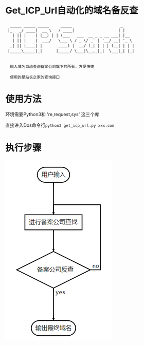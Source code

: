 # Get_ICP_Url自动化的域名备反查

```
  _____ _____ _____     _____                     _     
 |_   _/ ____|  __ \   / ____|                   | |    
   | || |    | |__) | | (___   ___  __ _ _ __ ___| |__  
   | || |    |  ___/   \___ \ / _ \/ _` | '__/ __| '_ \ 
  _| || |____| |       ____) |  __/ (_| | | | (__| | | |
 |_____\_____|_|      |_____/ \___|\__,_|_|  \___|_| |_|
 
 
  输入域名自动查询备案公司旗下的所有，方便快捷
  
  使用的是站长之家的查询接口
```

# 使用方法


环境需要Python3和 're,request,sys' 这三个库


直接进入Dos命令行`python3 get_icp_url.py xxx.com`

# 执行步骤
![Flow](img/flow.jpg)
